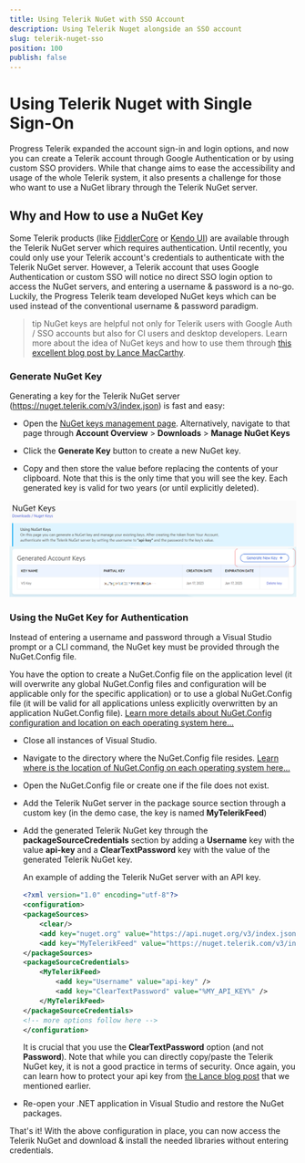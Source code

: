 ```yaml
---
title: Using Telerik NuGet with SSO Account
description: Using Telerik Nuget alongside an SSO account
slug: telerik-nuget-sso
position: 100
publish: false
---
```



# Using Telerik Nuget with Single Sign-On


Progress Telerik expanded the account sign-in and login options, and now you can create a Telerik account through Google Authentication or by using custom SSO providers. While that change aims to ease the accessibility and usage of the whole Telerik system, it also presents a challenge for those who want to use a NuGet library through the Telerik NuGet server.

## Why and How to use a NuGet Key

Some Telerik products (like [FiddlerCore](https://docs.telerik.com/fiddlercore/getting-started/telerik-nuget-server) or [Kendo UI](https://docs.telerik.com/kendo-ui/intro/installation/nuget-install)) are available through the Telerik NuGet server which requires authentication. Until recently, you could only use your Telerik account's credentials to authenticate with the Telerik NuGet server. However, a Telerik account that uses Google Authentication or custom SSO will notice no direct SSO login option to access the NuGet servers, and entering a username & password is a no-go. Luckily, the Progress Telerik team developed NuGet keys which can be used instead of the conventional username & password paradigm. 

>tip NuGet keys are helpful not only for Telerik users with Google Auth / SSO accounts but also for CI users and desktop developers. Learn more about the idea of NuGet keys and how to use them through [this excellent blog post by Lance MacCarthy](https://www.telerik.com/blogs/announcing-nuget-keys).

### Generate NuGet Key

Generating a key for the Telerik NuGet server (https://nuget.telerik.com/v3/index.json) is fast and easy:

- Open the [NuGet keys management page](https://www.telerik.com/account/downloads/nuget-keys). Alternatively, navigate to that page through **Account Overview** > **Downloads** > **Manage NuGet Keys**

- Click the **Generate Key** button to create a new NuGet key. 

- Copy and then store the value before replacing the contents of your clipboard. Note that this is the only time that you will see the key. Each generated key is valid for two years (or until explicitly deleted).

![Generate new key](./images/nuget-keys-telerik-001.png)


### Using the NuGet Key for Authentication

Instead of entering a username and password through a Visual Studio prompt or a CLI command, the NuGet key must be provided through the NuGet.Config file. 

You have the option to create a NuGet.Config file on the application level (it will overwrite any global NuGet.Config files and configuration will be applicable only for the specific application) or to use a global NuGet.Config file (it will be valid for all applications unless explicitly overwritten by an application NuGet.Config file). [Learn more details about NuGet.Config configuration and location on each operating system here...](https://learn.microsoft.com/en-us/nuget/consume-packages/configuring-nuget-behavior)


- Close all instances of Visual Studio.

- Navigate to the directory where the NuGet.Config file resides. [Learn where is the location of NuGet.Config on each operating system here...](https://learn.microsoft.com/en-us/nuget/consume-packages/configuring-nuget-behavior#config-file-locations-and-uses)

- Open the NuGet.Config file or create one if the file does not exist.

- Add the Telerik NuGet server in the package source section through a custom key (in the demo case, the key is named **MyTelerikFeed**)

- Add the generated Telerik NuGet key through the **packageSourceCredentials** section by adding a **Username** key with the value **api-key** and a **ClearTextPassword** key with the value of the generated Telerik NuGet key.

    An example of adding the Telerik NuGet server with an API key.
    ```XML
    <?xml version="1.0" encoding="utf-8"?>
    <configuration>
    <packageSources>
        <clear/>
        <add key="nuget.org" value="https://api.nuget.org/v3/index.json" protocolVersion="3" />
        <add key="MyTelerikFeed" value="https://nuget.telerik.com/v3/index.json" protocolVersion="3"/>
    </packageSources>
    <packageSourceCredentials>
        <MyTelerikFeed>
            <add key="Username" value="api-key" />
            <add key="ClearTextPassword" value="%MY_API_KEY%" />
        </MyTelerikFeed>
    </packageSourceCredentials>
    <!-- more options follow here -->
    </configuration>

    ```

    It is crucial that you use the **ClearTextPassword** option (and not **Password**). Note that while you can directly copy/paste the Telerik NuGet key, it is not a good practice in terms of security. Once again, you can learn how to protect your api key from [the Lance blog post](https://www.telerik.com/blogs/announcing-nuget-keys) that we mentioned earlier.


- Re-open your .NET application in Visual Studio and restore the NuGet packages.

That's it! With the above configuration in place, you can now access the Telerik NuGet and download & install the needed libraries without entering credentials.